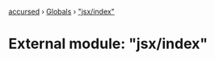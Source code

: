[accursed](../README.md) › [Globals](../globals.md) › ["jsx/index"](_jsx_index_.md)

# External module: "jsx/index"



